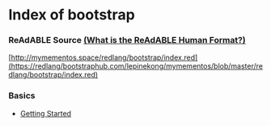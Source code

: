 
# Index of bootstrap


### ReAdABLE Source [(What is the ReAdABLE Human Format?)](http://readablehumanformat.com)

[http://mymementos.space/redlang/bootstrap/index.red](https://redlang/bootstraphub.com/lepinekong/mymementos/blob/master/redlang/bootstrap/index.red)


### Basics

- [Getting Started](./getting-started)
                        

